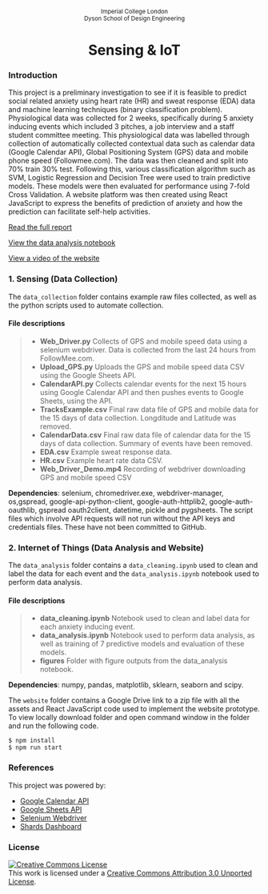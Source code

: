 <p align="center">
	<sub>Imperial College London<br>Dyson School of Design Engineering</sub>
</p>
<h1 align="center">
	  Sensing & IoT
</h1>


### Introduction

This project is a preliminary investigation to see if it is feasible to predict social related anxiety using heart rate (HR) and sweat response (EDA) data and machine learning techniques (binary classification problem). Physiological data was collected for 2 weeks, specifically during 5 anxiety inducing events which included 3 pitches, a job interview and a staff student committee meeting. This physiological data was labelled through collection of automatically collected contextual data such as calendar data (Google Calendar API), Global Positioning System (GPS) data and mobile phone speed (Followmee.com). The data was then cleaned and split into 70% train 30% test. Following this, various classification algorithm such as SVM, Logistic Regression and Decision Tree were used to train predictive models. These models were then evaluated for performance using 7-fold Cross Validation. A website platform was then created using React JavaScript to express the benefits of prediction of anxiety and how the prediction can facilitate self-help activities.

<p align="left">
	<a href="https://github.com/rs2416/SensingandIoT/blob/master/Report.pdf">Read the full report</a>
</p>
<p align="left">
	<a href="https://github.com/rs2416/SensingandIoT/blob/master/data_analysis/data_analysis.ipynb" target="_blank">View the data analysis notebook</a>
</p>
<p align="left">
	<a href="https://youtu.be/OdvbFIwX5To" target="_blank">View a video of the website</a>
</p>

### 1. Sensing (Data Collection)

The `data_collection` folder contains example raw files collected, as well as the python scripts used to automate collection. 

#### File descriptions

> * **Web_Driver.py**       Collects of GPS and mobile speed data using a selenium webdriver. Data is collected from the last 24 hours from FollowMee.com.   
> * **Upload_GPS.py**        Uploads the GPS and mobile speed data CSV using the Google Sheets API. 
> * **CalendarAPI.py**     Collects calendar events for the next 15 hours using Google Calendar API and then pushes events to Google Sheets, using the API. 
> * **TracksExample.csv**   Final raw data file of GPS and mobile data for the 15 days of data collection. Longditude and Latitude was removed.
> * **CalendarData.csv**    Final raw data file of calendar data for the 15 days of data collection. Summary of events have been removed.
> * **EDA.csv**             Example sweat response data. 
> * **HR.csv**              Example heart rate data CSV.
> * **Web_Driver_Demo.mp4** Recording of webdriver downloading GPS and mobile speed CSV


**Dependencies**: selenium, chromedriver.exe, webdriver-manager, os,gspread, google-api-python-client, google-auth-httplib2, google-auth-oauthlib, gspread oauth2client, datetime, pickle and pygsheets. The script files which involve API requests will not run without the API keys and credentials files. These have not been committed to GitHub.

### 2. Internet of Things (Data Analysis and Website)

The `data_analysis` folder contains a `data_cleaning.ipynb` used to clean and label the data for each event and the `data_analysis.ipynb` notebook used to perform data analysis. 

#### File descriptions

> * **data_cleaning.ipynb**  Notebook used to clean and label data for each anxiety inducing event.
> * **data_analysis.ipynb**  Notebook used to perform data analysis, as well as training of 7 predictive models and evaluation of these models.
> * **figures**  Folder with figure outputs from the data_analysis notebook.

**Dependencies**: numpy, pandas, matplotlib, sklearn, seaborn and scipy.


The `website` folder contains a Google Drive link to a zip file with all the assets and React JavaScript code used to implement the website prototype. To view locally download folder and open command window in the folder and run the following code. 

```
$ npm install 
$ npm run start
```

### References

This project was powered by:

- [Google Calendar API](https://developers.google.com/calendar)
- [Google Sheets API](https://developers.google.com/sheets/api)
- [Selenium Webdriver](https://selenium.dev/)
- [Shards Dashboard](https://github.com/DesignRevision/shards-dashboard-react)

### License

<a rel="license" href="http://creativecommons.org/licenses/by/3.0/"><img alt="Creative Commons License" style="border-width:0" src="https://i.creativecommons.org/l/by/3.0/88x31.png" /></a><br />This work is licensed under a <a rel="license" href="http://creativecommons.org/licenses/by/3.0/">Creative Commons Attribution 3.0 Unported License</a>.
